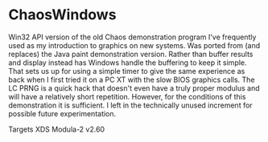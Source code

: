 # ChaosWindows

Win32 API version of the old Chaos demonstration program I've frequently used as my introduction to graphics on new systems.  Was ported from (and replaces) the Java paint demonstration version.  Rather than buffer results and display instead has Windows handle the buffering to keep it simple.  That sets us up for using a simple timer to give the same experience as back when I first tried it on a PC XT with the slow BIOS graphics calls.  The LC PRNG is a quick hack that doesn't even have a truly proper modulus and will have a relatively short repetition.  However, for the conditions of this demonstration it is sufficient.  I left in the technically unused increment for possible future experimentation.

Targets XDS Modula-2 v2.60
